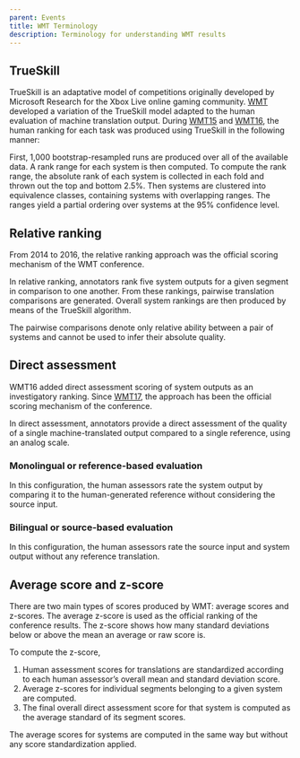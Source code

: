 ```yaml
---
parent: Events
title: WMT Terminology 
description: Terminology for understanding WMT results
---
```


## TrueSkill

TrueSkill is an adaptative model of competitions originally developed by Microsoft Research for the Xbox Live online gaming community.
[WMT](wmt.md) developed a variation of the TrueSkill model adapted to the human evaluation of machine translation output.
During [WMT15](wmt15.md) and [WMT16](wmt16.md), the human ranking for each task was produced using TrueSkill in the following manner:

First, 1,000 bootstrap-resampled runs are produced over all of the available data.
A rank range for each system is then computed.
To compute the rank range, the absolute rank of each system is collected in each fold and thrown out the top and bottom 2.5%.
Then systems are clustered into equivalence classes, containing systems with overlapping ranges.
The ranges yield a partial ordering over systems at the 95% confidence level.

## Relative ranking

From 2014 to 2016, the relative ranking approach was the official scoring mechanism of the WMT conference. 

In relative ranking, annotators rank five system outputs for a given segment in comparison to one another.
From these rankings, pairwise translation comparisons are generated. 
Overall system rankings are then produced by means of the TrueSkill algorithm. 

The pairwise comparisons denote only relative ability between a pair of systems and cannot be used to infer their absolute quality. 

## Direct assessment

WMT16 added direct assessment scoring of system outputs as an investigatory ranking.
Since [WMT17](wmt17.md), the approach has been the official scoring mechanism of the conference.

In direct assessment, annotators provide a direct assessment of the quality of a single machine-translated output compared to a single reference, using an analog scale. 

### Monolingual or reference-based evaluation

In this configuration, the human assessors rate the system output by comparing it to the human-generated reference without considering the source input.

### Bilingual or source-based evaluation

In this configuration, the human assessors rate the source input and system output without any reference translation.

## Average score and z-score

There are two main types of scores produced by WMT: average scores and z-scores.
The average z-score is used as the official ranking of the conference results.
The z-score shows how many standard deviations below or above the mean an average or raw score is.

To compute the z-score,
1. Human assessment scores for translations are standardized according to each human assessor’s overall mean and standard deviation score.
2. Average z-scores for individual segments belonging to a given system are computed.
3. The final overall direct assessment score for that system is computed as the average standard of its segment scores.

The average scores for systems are computed in the same way but without any score standardization applied.
